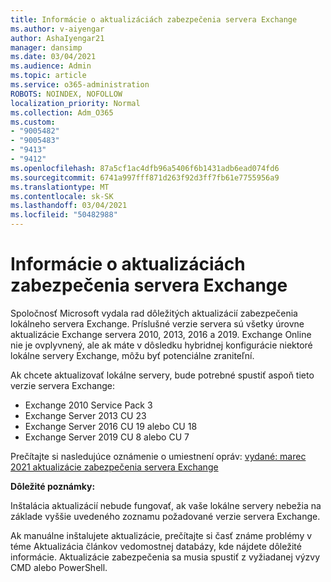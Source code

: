 ```yaml
---
title: Informácie o aktualizáciách zabezpečenia servera Exchange
ms.author: v-aiyengar
author: AshaIyengar21
manager: dansimp
ms.date: 03/04/2021
ms.audience: Admin
ms.topic: article
ms.service: o365-administration
ROBOTS: NOINDEX, NOFOLLOW
localization_priority: Normal
ms.collection: Adm_O365
ms.custom:
- "9005482"
- "9005483"
- "9413"
- "9412"
ms.openlocfilehash: 87a5cf1ac4dfb96a5406f6b1431adb6ead074fd6
ms.sourcegitcommit: 6741a997fff871d263f92d3ff7fb61e7755956a9
ms.translationtype: MT
ms.contentlocale: sk-SK
ms.lasthandoff: 03/04/2021
ms.locfileid: "50482988"
---
```

# <a name="about-exchange-server-security-updates"></a>Informácie o aktualizáciách zabezpečenia servera Exchange

Spoločnosť Microsoft vydala rad dôležitých aktualizácií zabezpečenia lokálneho servera Exchange. Príslušné verzie servera sú všetky úrovne aktualizácie Exchange servera 2010, 2013, 2016 a 2019. Exchange Online nie je ovplyvnený, ale ak máte v dôsledku hybridnej konfigurácie niektoré lokálne servery Exchange, môžu byť potenciálne zraniteľní.

Ak chcete aktualizovať lokálne servery, bude potrebné spustiť aspoň tieto verzie servera Exchange:

- Exchange 2010 Service Pack 3
- Exchange Server 2013 CU 23
- Exchange Server 2016 CU 19 alebo CU 18
- Exchange Server 2019 CU 8 alebo CU 7

Prečítajte si nasledujúce oznámenie o umiestnení opráv: [vydané: marec 2021 aktualizácie zabezpečenia servera Exchange](https://techcommunity.microsoft.com/t5/exchange-team-blog/released-march-2021-exchange-server-security-updates/ba-p/2175901)

**Dôležité poznámky:**

Inštalácia aktualizácií nebude fungovať, ak vaše lokálne servery nebežia na základe vyššie uvedeného zoznamu požadované verzie servera Exchange.

Ak manuálne inštalujete aktualizácie, prečítajte si časť známe problémy v téme Aktualizácia článkov vedomostnej databázy, kde nájdete dôležité informácie. Aktualizácie zabezpečenia sa musia spustiť z vyžiadanej výzvy CMD alebo PowerShell.
